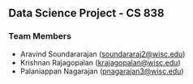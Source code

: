 ## Data Science Project - CS 838

### Team Members
- Aravind Soundararajan (soundararaj2@wisc.edu)
- Krishnan Rajagopalan (krajagopalan@wisc.edu)
- Palaniappan Nagarajan (pnagarajan3@wisc.edu)
